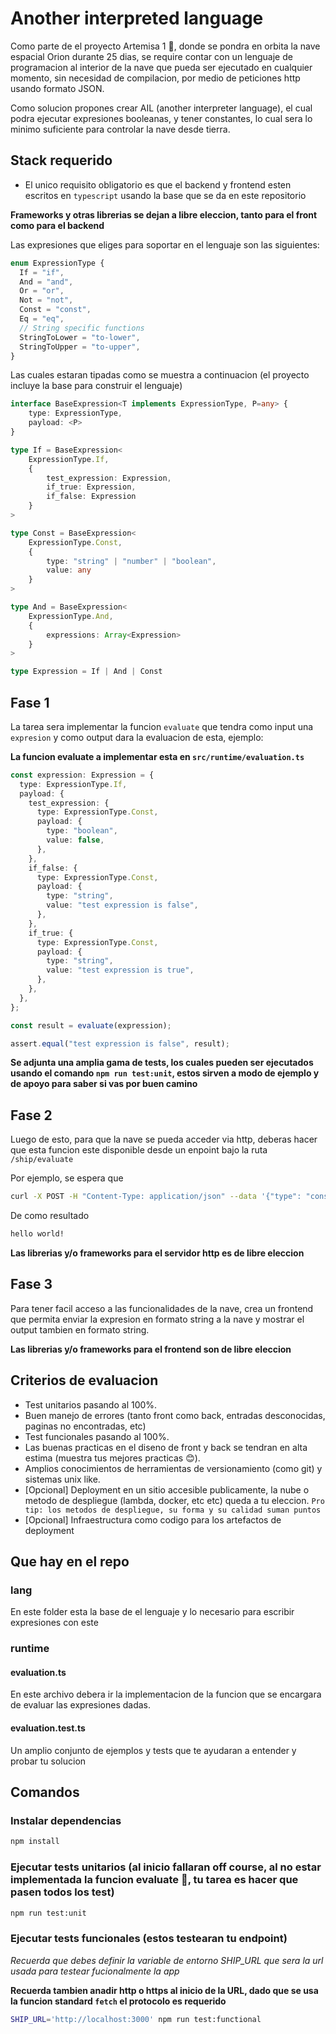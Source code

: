 # Another interpreted language

Como parte de el proyecto Artemisa 1 🚀, donde se pondra en orbita la nave espacial Orion durante
25 dias, se require contar con un lenguaje de programacion al interior de la nave que pueda ser ejecutado
en cualquier momento, sin necesidad de compilacion, por medio de peticiones http usando formato JSON.

Como solucion propones crear AIL (another interpreter language), el cual podra ejecutar expresiones booleanas,
y tener constantes, lo cual sera lo minimo suficiente para controlar la nave desde tierra.

## Stack requerido
- El unico requisito obligatorio es que el backend y frontend esten escritos en `typescript` usando la base que se da en este repositorio

**Frameworks y otras librerias se dejan a libre eleccion, tanto para el front como para el backend**

Las expresiones que eliges para soportar en el lenguaje son las siguientes:

```ts
enum ExpressionType {
  If = "if",
  And = "and",
  Or = "or",
  Not = "not",
  Const = "const",
  Eq = "eq",
  // String specific functions
  StringToLower = "to-lower",
  StringToUpper = "to-upper",
}
```

Las cuales estaran tipadas como se muestra a continuacion (el proyecto incluye la base para construir el lenguaje)

```ts
interface BaseExpression<T implements ExpressionType, P=any> {
    type: ExpressionType,
    payload: <P>
}

type If = BaseExpression<
    ExpressionType.If,
    {
        test_expression: Expression,
        if_true: Expression,
        if_false: Expression
    }
>

type Const = BaseExpression<
    ExpressionType.Const,
    {
        type: "string" | "number" | "boolean",
        value: any
    }
>

type And = BaseExpression<
    ExpressionType.And,
    {
        expressions: Array<Expression>
    }
>

type Expression = If | And | Const
```

## Fase 1

La tarea sera implementar la funcion `evaluate` que tendra como input una `expresion` y como output dara la evaluacion de esta, ejemplo:

**La funcion evaluate a implementar esta en `src/runtime/evaluation.ts`**

```ts
const expression: Expression = {
  type: ExpressionType.If,
  payload: {
    test_expression: {
      type: ExpressionType.Const,
      payload: {
        type: "boolean",
        value: false,
      },
    },
    if_false: {
      type: ExpressionType.Const,
      payload: {
        type: "string",
        value: "test expression is false",
      },
    },
    if_true: {
      type: ExpressionType.Const,
      payload: {
        type: "string",
        value: "test expression is true",
      },
    },
  },
};

const result = evaluate(expression);

assert.equal("test expression is false", result);
```
**Se adjunta una amplia gama de tests, los cuales pueden ser ejecutados usando el comando `npm run test:unit`, estos sirven a modo de ejemplo y de apoyo para saber si vas por buen camino**

## Fase 2

Luego de esto, para que la nave se pueda acceder via http, deberas hacer que esta funcion este disponible desde un enpoint bajo la ruta
`/ship/evaluate`

Por ejemplo, se espera que

```bash
curl -X POST -H "Content-Type: application/json" --data '{"type": "const", "payload": {"value": "hello world!"}}' localhost:3000/ship/evaluate
```

De como resultado

```txt
hello world!
```

**Las librerias y/o frameworks para el servidor http es de libre eleccion**

## Fase 3

Para tener facil acceso a las funcionalidades de la nave, crea un frontend que permita enviar la expresion en formato string a la nave y mostrar el output tambien en formato string.

**Las librerias y/o frameworks para el frontend son de libre eleccion**

## Criterios de evaluacion

- Test unitarios pasando al 100%.
- Buen manejo de errores (tanto front como back, entradas desconocidas, paginas no encontradas, etc)
- Test funcionales pasando al 100%.
- Las buenas practicas en el diseno de front y back se tendran en alta estima (muestra tus mejores practicas 😊).
- Amplios conocimientos de herramientas de versionamiento (como git) y sistemas unix like.
- [Opcional] Deployment en un sitio accesible publicamente, la nube o metodo de despliegue (lambda, docker, etc etc) queda a tu eleccion. `Pro tip: los metodos de despliegue, su forma y su calidad suman puntos`
- [Opcional] Infraestructura como codigo para los artefactos de deployment

## Que hay en el repo

### lang

En este folder esta la base de el lenguaje y lo necesario para escribir expresiones con este

### runtime

#### evaluation.ts

En este archivo debera ir la implementacion de la funcion que se encargara de evaluar las expresiones dadas.

#### evaluation.test.ts

Un amplio conjunto de ejemplos y tests que te ayudaran a entender y probar tu solucion

## Comandos

### Instalar dependencias

```bash
npm install
```

### Ejecutar tests unitarios (al inicio fallaran off course, al no estar implementada la funcion evaluate 🫣, tu tarea es hacer que pasen todos los test)

```bash
npm run test:unit
```

### Ejecutar tests funcionales (estos testearan tu endpoint)

_Recuerda que debes definir la variable de entorno SHIP_URL que sera la url usada
para testear fucionalmente la app_

**Recuerda tambien anadir http o https al inicio de la URL, dado que se usa
la funcion standard `fetch` el protocolo es requerido**

```bash
SHIP_URL='http://localhost:3000' npm run test:functional
```
